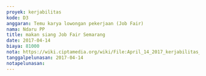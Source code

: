 ```yaml
---
proyek: kerjabilitas
kode: D3
anggaran: Temu karya lowongan pekerjaan (Job Fair)
nama: Ndaru PP
title: makan siang Job Fair Semarang
date: 2017-04-14
biaya: 81000
nota: https://wiki.ciptamedia.org/wiki/File:April_14_2017_kerjabilitas_D3_makan_tim_ndaru750.jpg
tanggalpelunasan: 2017-04-14
notapelunasan:
---
```

